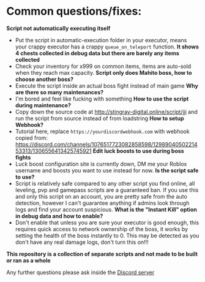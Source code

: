# Common questions/fixes:
**Script not automatically executing itself**
- Put the script in automatic-execution folder in your executor, means your crappy executor has a crappy `queue_on_teleport` function.
**It shows 4 chests collected in debug data but there are barely any items collected**
- Check your inventory for x999 on common items, items are auto-sold when they reach max capacity.
**Script only does Mahito boss, how to choose another boss?**
- Execute the script inside an actual boss fight instead of main game
**Why are there so many maintenances?**
- I'm bored and feel like fucking with something
**How to use the script during maintenance?**
- Copy down the source code at http://stingray-digital.online/script/jji and run the script from source instead of from loadstring
**How to setup Webhook?**
- Tutorial here, replace `https://yourdiscordwebhook.com` with webhook copied from: https://discord.com/channels/1076517723082858598/1298904050221453313/1306556413425745921
**Edit luck boosts to use during boss fights**
- Luck boost configuration site is currently down, DM me your Roblox username and boosts you want to use instead for now.
**Is the script safe to use?**
- Script is relatively safe compared to any other script you find online, all leveling, pvp and gamepass scripts are a guaranteed ban. If you use this and only this script on an account, you are pretty safe from the auto detection, however I can't guarantee anything if admins look through logs and find your account suspicious.
**What is the "Instant Kill" option in debug data and how to enable?**
- Don't enable that unless you are sure your executor is good enough, this requires quick access to network ownership of the boss, it works by setting the health of the boss instantly to 0. This may be detected as you don't have any real damage logs, don't turn this on!!!

**This repository is a collection of separate scripts and not made to be built or ran as a whole**

Any further questions please ask inside the [Discord server](https://discord.gg/SzdQMf9XBB)
